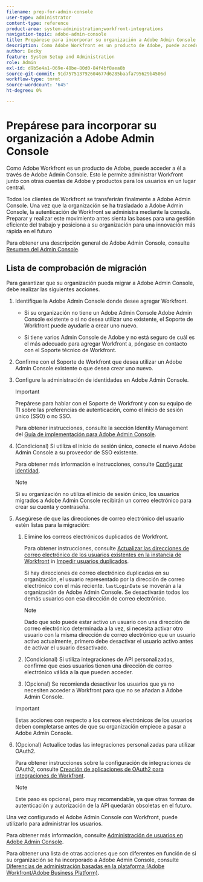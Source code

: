 ```yaml
---
filename: prep-for-admin-console
user-type: administrator
content-type: reference
product-area: system-administration;workfront-integrations
navigation-topic: adobe-admin-console
title: Prepárese para incorporar su organización a Adobe Admin Console
description: Como Adobe Workfront es un producto de Adobe, puede acceder a él a través de Adobe Admin Console. Esto le permite administrar Workfront junto con otras cuentas de Adobe y productos para los usuarios en un lugar central.
author: Becky
feature: System Setup and Administration
role: Admin
exl-id: d9b5e4a1-069e-48be-80d0-84f4bf8aea8b
source-git-commit: 91d757513792604677d6285baafa795629b4506d
workflow-type: tm+mt
source-wordcount: '645'
ht-degree: 0%

---
```


# Prepárese para incorporar su organización a Adobe Admin Console

<!-- Audited: 12/2023 -->

Como Adobe Workfront es un producto de Adobe, puede acceder a él a través de Adobe Admin Console. Esto le permite administrar Workfront junto con otras cuentas de Adobe y productos para los usuarios en un lugar central.

Todos los clientes de Workfront se transferirán finalmente a Adobe Admin Console. Una vez que la organización se ha trasladado a Adobe Admin Console, la autenticación de Workfront se administra mediante la consola. Preparar y realizar este movimiento antes sienta las bases para una gestión eficiente del trabajo y posiciona a su organización para una innovación más rápida en el futuro

Para obtener una descripción general de Adobe Admin Console, consulte [Resumen del Admin Console](https://helpx.adobe.com/es/enterprise/using/admin-console.html).

## Lista de comprobación de migración

Para garantizar que su organización pueda migrar a Adobe Admin Console, debe realizar las siguientes acciones.

1. Identifique la Adobe Admin Console donde desee agregar Workfront.

   * Si su organización no tiene un Adobe Admin Console Adobe Admin Console existente o si no desea utilizar uno existente, el Soporte de Workfront puede ayudarle a crear uno nuevo.

   * Si tiene varios Admin Console de Adobe y no está seguro de cuál es el más adecuado para agregar Workfront a, póngase en contacto con el Soporte técnico de Workfront.

1. Confirme con el Soporte de Workfront que desea utilizar un Adobe Admin Console existente o que desea crear uno nuevo.

1. Configure la administración de identidades en Adobe Admin Console.

   >[!IMPORTANT]
   >
   >Prepárese para hablar con el Soporte de Workfront y con su equipo de TI sobre las preferencias de autenticación, como el inicio de sesión único (SSO) o no SSO.

   Para obtener instrucciones, consulte la sección Identity Management del [Guía de implementación para Adobe Admin Console](https://helpx.adobe.com/enterprise/using/deployment-planning.html).

1. (Condicional) Si utiliza el inicio de sesión único, conecte el nuevo Adobe Admin Console a su proveedor de SSO existente.

   Para obtener más información e instrucciones, consulte [Configurar identidad](https://helpx.adobe.com/enterprise/using/set-up-identity.html).

   >[!NOTE]
   >
   >Si su organización no utiliza el inicio de sesión único, los usuarios migrados a Adobe Admin Console recibirán un correo electrónico para crear su cuenta y contraseña.

1. Asegúrese de que las direcciones de correo electrónico del usuario estén listas para la migración:

   1. Elimine los correos electrónicos duplicados de Workfront.

      Para obtener instrucciones, consulte [Actualizar las direcciones de correo electrónico de los usuarios existentes en la instancia de Workfront](/help/quicksilver/administration-and-setup/manage-workfront/security/prevent-duplicate-users.md#update-email-addresses-of-existing-users-in-your-workfront-instance) in [Impedir usuarios duplicados](/help/quicksilver/administration-and-setup/manage-workfront/security/prevent-duplicate-users.md).

      Si hay direcciones de correo electrónico duplicadas en su organización, el usuario representado por la dirección de correo electrónico con el más reciente. `lastLoginDate` se moverán a la organización de Adobe Admin Console. Se desactivarán todos los demás usuarios con esa dirección de correo electrónico.

      >[!NOTE]
      >
      >Dado que solo puede estar activo un usuario con una dirección de correo electrónico determinada a la vez, si necesita activar otro usuario con la misma dirección de correo electrónico que un usuario activo actualmente, primero debe desactivar el usuario activo antes de activar el usuario desactivado.

   1. (Condicional) Si utiliza integraciones de API personalizadas, confirme que esos usuarios tienen una dirección de correo electrónico válida a la que pueden acceder.

   1. (Opcional) Se recomienda desactivar los usuarios que ya no necesiten acceder a Workfront para que no se añadan a Adobe Admin Console.

   >[!IMPORTANT]
   >
   >Estas acciones con respecto a los correos electrónicos de los usuarios deben completarse antes de que su organización empiece a pasar a Adobe Admin Console.

1. (Opcional) Actualice todas las integraciones personalizadas para utilizar OAuth2.

   Para obtener instrucciones sobre la configuración de integraciones de OAuth2, consulte [Creación de aplicaciones de OAuth2 para integraciones de Workfront](../../administration-and-setup/configure-integrations/create-oauth-application.md).

   >[!NOTE]
   >
   >Este paso es opcional, pero muy recomendable, ya que otras formas de autenticación y autorización de la API quedarán obsoletas en el futuro.

Una vez configurado el Adobe Admin Console con Workfront, puede utilizarlo para administrar los usuarios.

Para obtener más información, consulte [Administración de usuarios en Adobe Admin Console](../../administration-and-setup/add-users/create-and-manage-users/admin-console.md).

Para obtener una lista de otras acciones que son diferentes en función de si su organización se ha incorporado a Adobe Admin Console, consulte [Diferencias de administración basadas en la plataforma (Adobe Workfront/Adobe Business Platform)](../../administration-and-setup/get-started-wf-administration/actions-in-admin-console.md).
